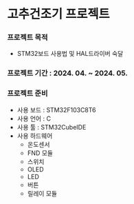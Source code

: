 # 고추건조기 프로젝트


### 프로젝트 목적
- STM32보드 사용법 및 HAL드라이버 숙달

### 프로젝트 기간 : 2024. 04. ~ 2024. 05.

### 프로젝트 준비
- 사용 보드 : STM32F103C8T6
- 사용 언어 : C
- 사용 툴 : STM32CubeIDE
- 사용 하드웨어
  - 온도센서
  - FND 모듈
  - 스위치
  - OLED
  - LED
  - 버튼
  - 릴레이 모듈

  
 
